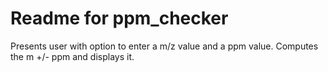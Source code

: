 # Readme for ppm_checker

Presents user with option to enter a m/z value and a ppm value. Computes the m +/- ppm and displays it.
